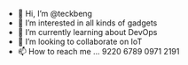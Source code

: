 - 👋 Hi, I’m @teckbeng
- 👀 I’m interested in all kinds of gadgets
- 🌱 I’m currently learning about DevOps
- 💞️ I’m looking to collaborate on IoT
- 📫 How to reach me ... 9220 6789 0971 2191

<!---
teckbeng/teckbeng is a ✨ special ✨ repository because its `README.md` (this file) appears on your GitHub profile.
You can click the Preview link to take a look at your changes.
--->
